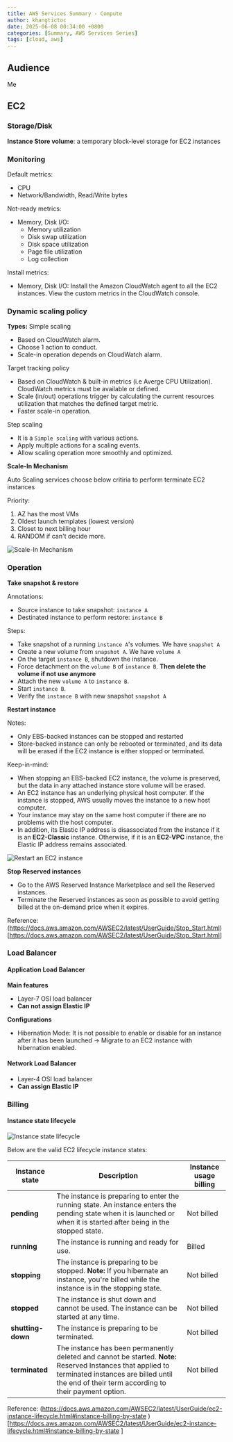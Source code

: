 ```yaml
---
title: AWS Services Summary - Compute
author: khangtictoc
date: 2025-06-08 00:34:00 +0800
categories: [Summary, AWS Services Series]
tags: [cloud, aws]
---
```


## Audience

Me

## EC2

### Storage/Disk

**Instance Store volume**: a temporary block-level storage for EC2 instances

### Monitoring

Default metrics:

- CPU
- Network/Bandwidth, Read/Write bytes

Not-ready metrics:

- Memory, Disk I/O:
  - Memory utilization
  - Disk swap utilization
  - Disk space utilization
  - Page file utilization
  - Log collection

Install metrics:

- Memory, Disk I/O: Install the Amazon CloudWatch agent to all the EC2 instances. View the custom metrics in the CloudWatch console.

### Dynamic scaling policy

**Types:**
Simple scaling

- Based on CloudWatch alarm.
- Choose 1 action to conduct.
- Scale-in operation depends on CloudWatch alarm.

Target tracking policy

- Based on CloudWatch & built-in metrics (i.e Averge CPU Utilization). CloudWatch metrics must be available or defined.
- Scale (in/out) operations trigger by calculating the current resources utilization that matches the defined target metric.
- Faster scale-in operation.

Step scaling

- It is a `Simple scaling` with various actions.
- Apply multiple actions for a scaling events.
- Allow scaling operation more smoothly and optimized.

**Scale-In Mechanism**

Auto Scaling services choose below critiria to perform terminate EC2 instances

Priority:

1. AZ has the most VMs
2. Oldest launch templates (lowest version)
3. Closet to next billing hour
4. RANDOM if can't decide more.

![Scale-In Mechanism](assets/img/2025/aws/services-series/ASG-default-policy-evaluation-flowchart.png)

### Operation

**Take snapshot & restore**

Annotations:

- Source instance to take snapshot: `instance A`
- Destinated instance to perform restore: `instance B`

Steps:

- Take snapshot of a running `instance A`'s volumes. We have `snapshot A`
- Create a new volume from `snapshot A`. We have `volume A`
- On the target `instance B`, shutdown the instance.
- Force detachment on the `volume B` of `instance B`. **Then delete the volume if not use anymore**
- Attach the new `volume A` to `instance B`.
- Start `instance B`.
- Verify the `instance B` with new snapshot `snapshot A`

**Restart instance**

Notes:

- Only EBS-backed instances can be stopped and restarted
- Store-backed instance can only be rebooted or terminated, and its data will be erased if the EC2 instance is either stopped or terminated.

Keep-in-mind:

- When stopping an EBS-backed EC2 instance, the volume is preserved, but the data in any attached instance store volume will be erased.
- An EC2 instance has an underlying physical host computer. If the instance is stopped, AWS usually moves the instance to a new host computer.
- Your instance may stay on the same host computer if there are no problems with the host computer.
- In addition, its Elastic IP address is disassociated from the instance if it is an **EC2-Classic** instance. Otherwise, if it is an **EC2-VPC** instance, the Elastic IP address remains associated.

![Restart an EC2 instance](assets/img/2025/aws/services-series/instance-store.jpg)

**Stop Reserved instances**

- Go to the AWS Reserved Instance Marketplace and sell the Reserved instances.
- Terminate the Reserved instances as soon as possible to avoid getting billed at the on-demand price when it expires.

Reference: (https://docs.aws.amazon.com/AWSEC2/latest/UserGuide/Stop_Start.html)[https://docs.aws.amazon.com/AWSEC2/latest/UserGuide/Stop_Start.html]

### Load Balancer

#### Application Load Balancer

**Main features**

- Layer-7 OSI load balancer
- **Can not assign Elastic IP**

**Configurations**

- Hibernation Mode: It is not possible to enable or disable for an instance after it has been launched -> Migrate to an EC2 instance with hibernation enabled.

#### Network Load Balancer

- Layer-4 OSI load balancer
- **Can assign Elastic IP**

### Billing

#### Instance state lifecycle

![Instance state lifecycle](assets/img/2025/aws/services-series/instance_lifecycle.png)

Below are the valid EC2 lifecycle instance states:

| Instance state    | Description                                                                                                                                                                                                  | Instance usage billing |
| ----------------- | ------------------------------------------------------------------------------------------------------------------------------------------------------------------------------------------------------------ | ---------------------- |
| **pending**       | The instance is preparing to enter the running state. An instance enters the pending state when it is launched or when it is started after being in the stopped state.                                       | Not billed             |
| **running**       | The instance is running and ready for use.                                                                                                                                                                   | Billed                 |
| **stopping**      | The instance is preparing to be stopped. **Note:** If you hibernate an instance, you're billed while the instance is in the stopping state.                                                                  | Not billed             |
| **stopped**       | The instance is shut down and cannot be used. The instance can be started at any time.                                                                                                                       | Not billed             |
| **shutting-down** | The instance is preparing to be terminated.                                                                                                                                                                  | Not billed             |
| **terminated**    | The instance has been permanently deleted and cannot be started. **Note:** Reserved Instances that applied to terminated instances are billed until the end of their term according to their payment option. | Not billed             |

Reference: (https://docs.aws.amazon.com/AWSEC2/latest/UserGuide/ec2-instance-lifecycle.html#instance-billing-by-state
)[https://docs.aws.amazon.com/AWSEC2/latest/UserGuide/ec2-instance-lifecycle.html#instance-billing-by-state
]
